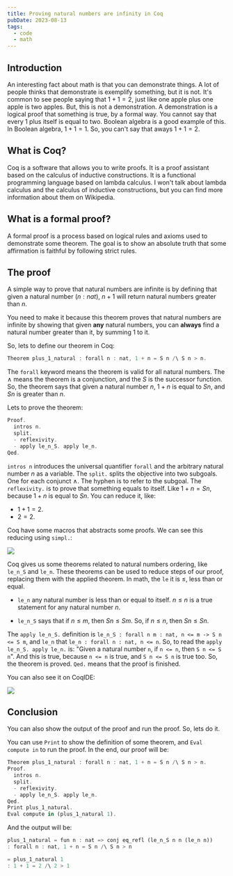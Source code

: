 ```yaml
---
title: Proving natural numbers are infinity in Coq
pubDate: 2023-08-13
tags:
  - code
  - math
---
```


## Introduction

An interesting fact about math is that you can demonstrate things. A lot of people thinks that demonstrate is exemplify something, but it is not. It's common to see people saying that $1 + 1 = 2$, just like one apple plus one apple is two apples. But, this is not a demonstration. A demonstration is a logical proof that something is true, by a formal way. You cannot say that every 1 plus itself is equal to two. Boolean algebra is a good example of this. In Boolean algebra, $1 + 1 = 1$. So, you can't say that aways $1 + 1 = 2$.
## What is Coq?

Coq is a software that allows you to write proofs. It is a proof assistant based on the calculus of inductive constructions. It is a functional programming language based on lambda calculus. I won't talk about lambda calculus and the calculus of inductive constructions, but you can find more information about them on Wikipedia.

## What is a formal proof?

A formal proof is a process based on logical rules and axioms used to demonstrate some theorem. The goal is to show an absolute truth that some affirmation is faithful by following strict rules.

## The proof

A simple way to prove that natural numbers are infinite is by defining that given a natural number ($n: nat$), $n + 1$ will return natural numbers greater than $n$.

You need to make it because this theorem proves that natural numbers are infinite by showing that given **any** natural numbers, you can **always** find a natural number greater than it, by summing $1$ to it.

So, lets to define our theorem in Coq:

```rust
Theorem plus_1_natural : forall n : nat, 1 + n = S n /\ S n > n.
```

The `forall` keyword means the theorem is valid for all natural numbers. The $\land$ means the theorem is a conjunction, and the $S$ is the successor function. So, the theorem says that given a natural number $n$, $1 + n$ is equal to $S n$, and $S n$ is greater than $n$.

Lets to prove the theorem:

```rust
Proof.
  intros n.
  split.
  - reflexivity.
  - apply le_n_S. apply le_n.
Qed.
```

`intros n` introduces the universal quantifier `forall` and the arbitrary natural number $n$ as a variable. The `split.` splits the objective into two subgoals. One for each conjunct $\land$. The hyphen is to refer to the subgoal. The `reflexivity.` is to prove that something equals to itself. Like $1 + n = S n$, because $1 + n$ is equal to $S n$. You can reduce it, like:
 - $1 + 1 = 2$.
 - $2 = 2$.

Coq have some macros that abstracts some proofs. We can see this reducing using `simpl.`:

<img src="/natinfinity/simpl.gif" />

Coq gives us some theorems related to natural numbers ordering, like `le_n_S` and `le_n`. These theorems can be used to reduce steps of our proof, replacing them with the applied theorem. In math, the `le` it is $\leq$, less than or equal.

- `le_n` any natural number is less than or equal to itself. $n \leq n$ is a true statement for any natural number $n$.

- `le_n_S` says that if $n \leq m$, then $S n \leq S m$. So, if $n \leq n$, then $S n \leq S n$.


The `apply le_n_S.` definition is `le_n_S : forall n m : nat, n <= m -> S n <= S m`, and `le_n` that `le_n : forall n : nat, n <= n`. So, to read the `apply le_n_S. apply le_n.` is: "Given a natural number `n`, if `n <= n`, then `S n <= S n`". And this is true, because `n <= n` is true, and `S n <= S n` is true too. So, the theorem is proved. `Qed.` means that the proof is finished.

You can also see it on CoqIDE:

<img src="/natinfinity/le.gif" />


## Conclusion

You can also show the output of the proof and run the proof. So, lets do it.

You can use `Print` to show the definition of some theorem, and `Eval compute in` to run the proof. In the end, our proof will be:

```rust
Theorem plus_1_natural : forall n : nat, 1 + n = S n /\ S n > n.
Proof.
  intros n.
  split.
  - reflexivity.
  - apply le_n_S. apply le_n.
Qed.
Print plus_1_natural.
Eval compute in (plus_1_natural 1).
```

And the output will be:

```rust
plus_1_natural = fun n : nat => conj eq_refl (le_n_S n n (le_n n))
: forall n : nat, 1 + n = S n /\ S n > n
```

```rust
= plus_1_natural 1
: 1 + 1 = 2 /\ 2 > 1
```

